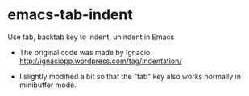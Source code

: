 emacs-tab-indent
================

Use tab, backtab key to indent, unindent in Emacs

* The original code was made by Ignacio: http://ignaciopp.wordpress.com/tag/indentation/

* I slightly modified a bit so that the "tab" key also works normally in minibuffer mode.
